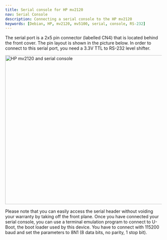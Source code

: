 ```yaml
---
title: Serial console for HP mv2120
nav: Serial Console
description: Connecting a serial console to the HP mv2120
keywords: [Debian, HP, mv2120, mv5100, serial, console, RS-232]
---
```


The serial port is a 2x5 pin connector (labelled CN4) that is located
behind the front cover.  The pin layout is shown in the picture below.  In
order to connect to this serial port, you need a 3.3V TTL to RS-232 level
shifter.

<img src = "../images/img_0202s.jpg" class="border" alt = "HP mv2120 and serial console" width="640" height="480" />

Please note that you can easily access the serial header without voiding
your warranty by taking off the front plane.  Once you have connected your
serial console, you can use a terminal emulation program to connect to
U-Boot, the boot loader used by this device.  You have to connect with
115200 baud and set the parameters to 8N1 (8 data bits, no parity, 1 stop
bit).

